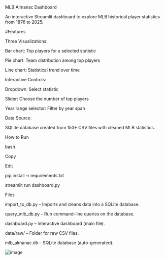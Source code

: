 

 MLB Almanac Dashboard
 
An interactive Streamlit dashboard to explore MLB historical player statistics from 1876 to 2025.

#Features

Three Visualizations:

Bar chart: Top players for a selected statistic

Pie chart: Team distribution among top players

Line chart: Statistical trend over time

Interactive Controls:

Dropdown: Select statistic

Slider: Choose the number of top players

Year range selector: Filter by year span


Data Source:

SQLite database created from 150+ CSV files with cleaned MLB statistics.

How to Run

bash

Copy

Edit

pip install -r requirements.txt

streamlit run dashboard.py

Files

import_to_db.py – Imports and cleans data into a SQLite database.

query_mlb_db.py – Run command-line queries on the database.

dashboard.py – Interactive dashboard (main file).

data/raw/ – Folder for raw CSV files.

mlb_almanac.db – SQLite database (auto-generated).

![image](https://github.com/user-attachments/assets/56fe5d28-6d24-4030-a915-1c4dc19a567c)
